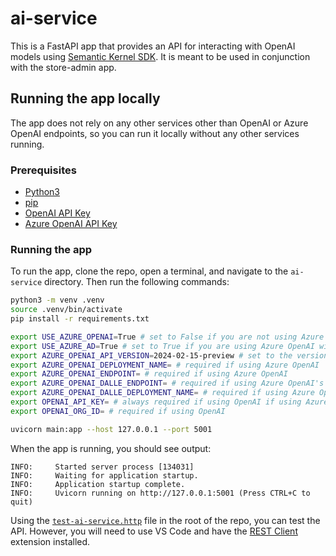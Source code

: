 # ai-service

This is a FastAPI app that provides an API for interacting with OpenAI models using [Semantic Kernel SDK](https://github.com/microsoft/semantic-kernel). It is meant to be used in conjunction with the store-admin app.

## Running the app locally

The app does not rely on any other services other than OpenAI or Azure OpenAI endpoints, so you can run it locally without any other services running.

### Prerequisites

- [Python3](https://www.python.org/downloads/)
- [pip](https://pip.pypa.io/en/stable/installation/)
- [OpenAI API Key](https://beta.openai.com/docs/developer-quickstart/your-api-keys)
- [Azure OpenAI API Key](https://azure.microsoft.com/products/cognitive-services/openai-service/)

### Running the app

To run the app, clone the repo, open a terminal, and navigate to the `ai-service` directory. Then run the following commands:

```bash
python3 -m venv .venv
source .venv/bin/activate
pip install -r requirements.txt

export USE_AZURE_OPENAI=True # set to False if you are not using Azure OpenAI
export USE_AZURE_AD=True # set to True if you are using Azure OpenAI with Azure AD authentication
export AZURE_OPENAI_API_VERSION=2024-02-15-preview # set to the version of the Azure OpenAI API you are using https://learn.microsoft.com/azure/ai-services/openai/reference#rest-api-versioning
export AZURE_OPENAI_DEPLOYMENT_NAME= # required if using Azure OpenAI
export AZURE_OPENAI_ENDPOINT= # required if using Azure OpenAI
export AZURE_OPENAI_DALLE_ENDPOINT= # required if using Azure OpenAI's DALL-E model
export AZURE_OPENAI_DALLE_DEPLOYMENT_NAME= # required if using Azure OpenAI's DALL-E model
export OPENAI_API_KEY= # always required if using OpenAI if using Azure OpenAI, consider use Workload Identity https://learn.microsoft.com/azure/aks/open-ai-secure-access-quickstart
export OPENAI_ORG_ID= # required if using OpenAI

uvicorn main:app --host 127.0.0.1 --port 5001
```

When the app is running, you should see output:

```text
INFO:     Started server process [134031]
INFO:     Waiting for application startup.
INFO:     Application startup complete.
INFO:     Uvicorn running on http://127.0.0.1:5001 (Press CTRL+C to quit)
```

Using the [`test-ai-service.http`](./test-ai-service.http) file in the root of the repo, you can test the API. However, you will need to use VS Code and have the [REST Client](https://marketplace.visualstudio.com/items?itemName=humao.rest-client) extension installed.

